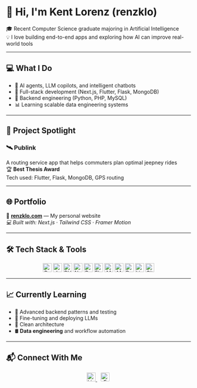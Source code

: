 # 👋 Hi, I'm Kent Lorenz (renzklo)

🎓 Recent Computer Science graduate majoring in Artificial Intelligence  
💡 I love building end-to-end apps and exploring how AI can improve real-world tools

---

## 💻 What I Do

- 🤖 AI agents, LLM copilots, and intelligent chatbots  
- 🧩 Full-stack development (Next.js, Flutter, Flask, MongoDB)  
- 🧠 Backend engineering (Python, PHP, MySQL)  
- 📊 Learning scalable data engineering systems  

---

## 🚀 Project Spotlight

### 🛰️ Publink  
A routing service app that helps commuters plan optimal jeepney rides  
🏆 **Best Thesis Award**  
Tech used: Flutter, Flask, MongoDB, GPS routing

---

## 🌐 Portfolio

📍 [**renzklo.com**](https://renzklo.com) — My personal website  
_💻 Built with: Next.js · Tailwind CSS · Framer Motion_

---

## 🛠️ Tech Stack & Tools

<div align="center">
  <img src="https://cdn.jsdelivr.net/gh/devicons/devicon/icons/python/python-original.svg" height="24" alt="Python" />
  <img src="https://cdn.jsdelivr.net/gh/devicons/devicon/icons/javascript/javascript-original.svg" height="24" alt="JavaScript" />
  <img src="https://cdn.jsdelivr.net/gh/devicons/devicon/icons/php/php-original.svg" height="24" alt="PHP" />
  <img src="https://cdn.jsdelivr.net/gh/devicons/devicon/icons/nextjs/nextjs-original.svg" height="24" alt="Next.js" />
  <img src="https://cdn.jsdelivr.net/gh/devicons/devicon/icons/react/react-original.svg" height="24" alt="React" />
  <img src="https://cdn.jsdelivr.net/gh/devicons/devicon/icons/flutter/flutter-original.svg" height="24" alt="Flutter" />
  <img src="https://cdn.jsdelivr.net/gh/devicons/devicon/icons/mysql/mysql-original.svg" height="24" alt="MySQL" />
  <img src="https://cdn.jsdelivr.net/gh/devicons/devicon/icons/mongodb/mongodb-original.svg" height="24" alt="MongoDB" />
  <img src="https://cdn.jsdelivr.net/gh/devicons/devicon/icons/docker/docker-original.svg" height="24" alt="Docker" />
  <img src="https://cdn.jsdelivr.net/gh/devicons/devicon/icons/linux/linux-original.svg" height="24" alt="Linux" />
  <img src="https://cdn.jsdelivr.net/gh/devicons/devicon/icons/git/git-original.svg" height="24" alt="Git" />
</div>

---

## 📈 Currently Learning

- 🔧 Advanced backend patterns and testing  
- 🧠 Fine-tuning and deploying LLMs  
- 🧱 Clean architecture  
- 🛢️ **Data engineering** and workflow automation  

---

## 📬 Connect With Me

<p align="center">
  <a href="https://www.linkedin.com/in/renzklo" target="_blank">
    <img src="https://cdn.jsdelivr.net/gh/devicons/devicon/icons/linkedin/linkedin-original.svg" height="24" alt="LinkedIn"/>
  </a>
  &nbsp;
<a href="mailto:youremail@example.com">
  <img src="https://upload.wikimedia.org/wikipedia/commons/4/4e/Mail_%28iOS%29.svg" height="24" alt="Email" style="border-radius:4px; padding:2px;" />
</a>
</p>
